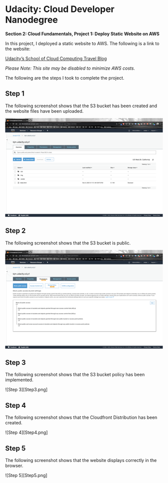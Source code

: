 # Udacity: Cloud Developer Nanodegree
**Section 2: Cloud Fundamentals, Project 1: Deploy Static Website on AWS**

In this project, I deployed a static website to AWS. The following is a link to the website:


[Udacity’s School of Cloud Computing Travel Blog](https://d33qhdmihrtw8x.cloudfront.net/index.html)

*Please Note: This site may be disabled to minimize AWS costs.*

The following are the steps I took to complete the project.

## Step 1
The following screenshot shows that the S3 bucket has been created and the website files have been uploaded.

![alt text](Step1.png "Step 1")

## Step 2
The following screenshot shows that the S3 bucket is public.

![alt text](Step2.png "Step 2")

## Step 3
The following screenshot shows that the S3 bucket policy has been implemented.

![Step 3][Step3.png]

## Step 4
The following screenshot shows that the Cloudfront Distribution has been created.

![Step 4][Step4.png]

## Step 5
The following screenshot shows that the website displays correctly in the browser.

![Step 5][Step5.png]

